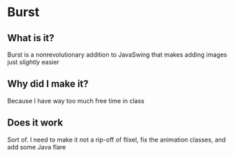 # Burst

## What is it?
Burst is a nonrevolutionary addition to JavaSwing that makes adding images just *slightly* easier

## Why did I make it?
Because I have way too much free time in class

## Does it work
Sort of. I need to make it not a rip-off of flixel, fix the animation classes, and add some Java flare